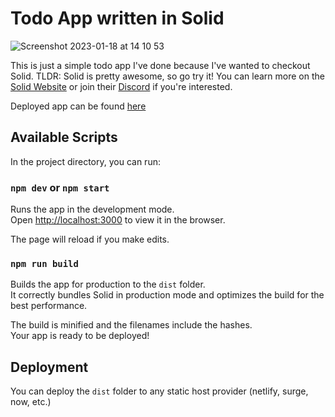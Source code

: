 # Todo App written in Solid

![Screenshot 2023-01-18 at 14 10 53](https://user-images.githubusercontent.com/1477993/213180507-5a6cf265-a56e-43ab-a111-fd289ecc0008.png)

This is just a simple todo app I've done because I've wanted to checkout Solid. TLDR: Solid is pretty awesome, so go try it! You can learn more on the [Solid Website](https://solidjs.com) or join their [Discord](https://discord.com/invite/solidjs) if you're interested.

Deployed app can be found [here](https://todo.codenite.at)

## Available Scripts

In the project directory, you can run:

### `npm dev` or `npm start`

Runs the app in the development mode.<br>
Open [http://localhost:3000](http://localhost:3000) to view it in the browser.

The page will reload if you make edits.<br>

### `npm run build`

Builds the app for production to the `dist` folder.<br>
It correctly bundles Solid in production mode and optimizes the build for the best performance.

The build is minified and the filenames include the hashes.<br>
Your app is ready to be deployed!

## Deployment

You can deploy the `dist` folder to any static host provider (netlify, surge, now, etc.)
